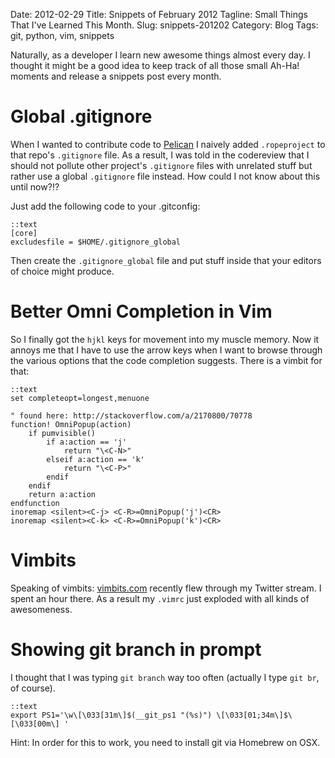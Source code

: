 Date: 2012-02-29
Title: Snippets of February 2012
Tagline: Small Things That I've Learned This Month.
Slug: snippets-201202
Category: Blog
Tags: git, python, vim, snippets

Naturally, as a developer I learn new awesome things almost every day.
I thought it might be a good idea to keep track of all those small Ah-Ha!
moments and release a snippets post every month.

# Global .gitignore

When I wanted to contribute code to
[Pelican](https://github.com/ametaireau/pelican) I naively added
``.ropeproject`` to that repo's ``.gitignore`` file. As a result, I was told in
the codereview that I should not pollute other project's ``.gitignore`` files
with unrelated stuff but rather use a global ``.gitignore`` file instead. How
could I not know about this until now?!?

Just add the following code to your .gitconfig:

    ::text
    [core]
    excludesfile = $HOME/.gitignore_global

Then create the ``.gitignore_global`` file and put stuff inside that your
editors of choice might produce.

# Better Omni Completion in Vim

So I finally got the ``hjkl`` keys for movement into my muscle memory. Now it
annoys me that I have to use the arrow keys when I want to browse through the
various options that the code completion suggests. There is a vimbit for that:

    ::text
    set completeopt=longest,menuone

    " found here: http://stackoverflow.com/a/2170800/70778
    function! OmniPopup(action)
        if pumvisible()
            if a:action == 'j'
                return "\<C-N>"
            elseif a:action == 'k'
                return "\<C-P>"
            endif
        endif
        return a:action
    endfunction
    inoremap <silent><C-j> <C-R>=OmniPopup('j')<CR>
    inoremap <silent><C-k> <C-R>=OmniPopup('k')<CR>

# Vimbits

Speaking of vimbits: [vimbits.com](http://vimbits.com/) recently flew through
my Twitter stream. I spent an hour there. As a result my ``.vimrc`` just
exploded with all kinds of awesomeness.

# Showing git branch in prompt

I thought that I was typing ``git branch`` way too often (actually I type
``git br``, of course).

    ::text
    export PS1='\w\[\033[31m\]$(__git_ps1 "(%s)") \[\033[01;34m\]$\[\033[00m\] '

Hint: In order for this to work, you need to install git via Homebrew on OSX.
